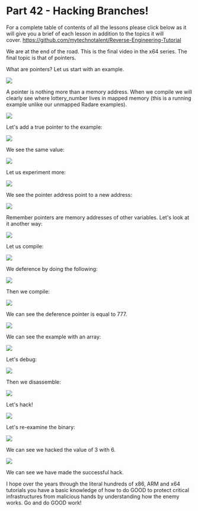 # Part 42 - Hacking Branches!

For a complete table of contents of all the lessons please click below as it will give you a brief of each lesson in addition to the topics it will cover.&nbsp;https://github.com/mytechnotalent/Reverse-Engineering-Tutorial

We are at the end of the road. This is the final video in the x64 series. The final topic is that of pointers.

What are pointers? Let us start with an example.

<div class="slate-resizable-image-embed slate-image-embed__resize-full-width"><img src="/imgs/1567286671465.jpg"/></div>

A pointer is nothing more than a memory address. When we compile we will clearly see where lottery\_number lives in mapped memory (this is a running example unlike our unmapped Radare examples).

<div class="slate-resizable-image-embed slate-image-embed__resize-full-width"><img src="/imgs/1567286745307.jpg"/></div>

Let's add a true pointer to the example:

<div class="slate-resizable-image-embed slate-image-embed__resize-full-width"><img src="/imgs/1567287725406.jpg"/></div>

We see the same value:

<div class="slate-resizable-image-embed slate-image-embed__resize-full-width"><img src="/imgs/1567287787090.jpg"/></div>

Let us experiment more:

<div class="slate-resizable-image-embed slate-image-embed__resize-full-width"><img src="/imgs/1567288396508.jpg"/></div>

We see the pointer address point to a new address:

<div class="slate-resizable-image-embed slate-image-embed__resize-full-width"><img src="/imgs/1567288456995.jpg"/></div>

Remember pointers are memory addresses of other variables. Let's look at it another way:

<div class="slate-resizable-image-embed slate-image-embed__resize-full-width"><img src="/imgs/1567289354121.jpg"/></div>

Let us compile:

<div class="slate-resizable-image-embed slate-image-embed__resize-full-width"><img src="/imgs/1567289368216.jpg"/></div>

We deference by doing the following:

<div class="slate-resizable-image-embed slate-image-embed__resize-full-width"><img src="/imgs/1567289646596.jpg"/></div>

Then we compile:

<div class="slate-resizable-image-embed slate-image-embed__resize-full-width"><img src="/imgs/1567289657671.jpg"/></div>

We can see the deference pointer is equal to 777.

<div class="slate-resizable-image-embed slate-image-embed__resize-full-width"><img src="/imgs/1567290644015.jpg"/></div>

We can see the example with an array:

<div class="slate-resizable-image-embed slate-image-embed__resize-full-width"><img src="/imgs/1567290665083.jpg"/></div>

Let's debug:

<div class="slate-resizable-image-embed slate-image-embed__resize-full-width"><img src="/imgs/1567290786481.jpg"/></div>

Then we disassemble:

<div class="slate-resizable-image-embed slate-image-embed__resize-full-width"><img src="/imgs/1567290800965.jpg"/></div>

Let's hack!

<div class="slate-resizable-image-embed slate-image-embed__resize-full-width"><img src="/imgs/1567292294462.jpg"/></div>

Let's re-examine the binary:

<div class="slate-resizable-image-embed slate-image-embed__resize-full-width"><img src="/imgs/1567292311387.jpg"/></div>

We can see we hacked the value of 3 with 6.

<div class="slate-resizable-image-embed slate-image-embed__resize-full-width"><img src="/imgs/1567292376880.jpg"/></div>

We can see we have made the successful hack.

I hope over the years through the literal hundreds of x86, ARM and x64 tutorials you have a basic knowledge of how to do GOOD to protect critical infrastructures from malicious hands by understanding how the enemy works. Go and do GOOD work!

  